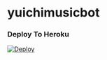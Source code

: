 # yuichimusicbot

### Deploy To Heroku 

[![Deploy](https://www.herokucdn.com/deploy/button.svg)](https://heroku.com/deploy?template=https://github.com/MOHITXPANDIT/yuixmusic)
